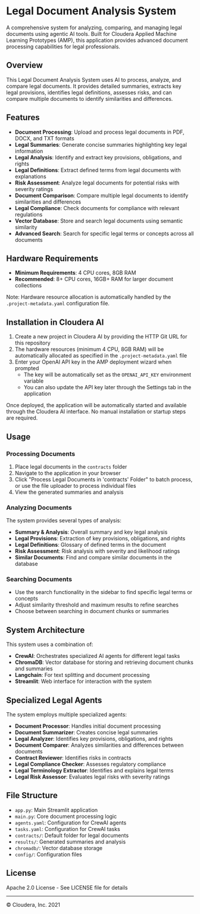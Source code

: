 # Legal Document Analysis System

A comprehensive system for analyzing, comparing, and managing legal documents using agentic AI tools. Built for Cloudera Applied Machine Learning Prototypes (AMP), this application provides advanced document processing capabilities for legal professionals.

## Overview

This Legal Document Analysis System uses AI to process, analyze, and compare legal documents. It provides detailed summaries, extracts key legal provisions, identifies legal definitions, assesses risks, and can compare multiple documents to identify similarities and differences.

## Features

- **Document Processing**: Upload and process legal documents in PDF, DOCX, and TXT formats
- **Legal Summaries**: Generate concise summaries highlighting key legal information
- **Legal Analysis**: Identify and extract key provisions, obligations, and rights
- **Legal Definitions**: Extract defined terms from legal documents with explanations
- **Risk Assessment**: Analyze legal documents for potential risks with severity ratings
- **Document Comparison**: Compare multiple legal documents to identify similarities and differences
- **Legal Compliance**: Check documents for compliance with relevant regulations
- **Vector Database**: Store and search legal documents using semantic similarity
- **Advanced Search**: Search for specific legal terms or concepts across all documents

## Hardware Requirements

- **Minimum Requirements**: 4 CPU cores, 8GB RAM
- **Recommended**: 8+ CPU cores, 16GB+ RAM for larger document collections

Note: Hardware resource allocation is automatically handled by the `.project-metadata.yaml` configuration file.

## Installation in Cloudera AI

1. Create a new project in Cloudera AI by providing the HTTP Git URL for this repository
2. The hardware resources (minimum 4 CPU, 8GB RAM) will be automatically allocated as specified in the `.project-metadata.yaml` file
3. Enter your OpenAI API key in the AMP deployment wizard when prompted
   - The key will be automatically set as the `OPENAI_API_KEY` environment variable
   - You can also update the API key later through the Settings tab in the application

Once deployed, the application will be automatically started and available through the Cloudera AI interface. No manual installation or startup steps are required.

## Usage

### Processing Documents

1. Place legal documents in the `contracts` folder
2. Navigate to the application in your browser
3. Click "Process Legal Documents in 'contracts' Folder" to batch process, or use the file uploader to process individual files
4. View the generated summaries and analysis

### Analyzing Documents

The system provides several types of analysis:
- **Summary & Analysis**: Overall summary and key legal analysis
- **Legal Provisions**: Extraction of key provisions, obligations, and rights
- **Legal Definitions**: Glossary of defined terms in the document
- **Risk Assessment**: Risk analysis with severity and likelihood ratings
- **Similar Documents**: Find and compare similar documents in the database

### Searching Documents

- Use the search functionality in the sidebar to find specific legal terms or concepts
- Adjust similarity threshold and maximum results to refine searches
- Choose between searching in document chunks or summaries

## System Architecture

This system uses a combination of:
- **CrewAI**: Orchestrates specialized AI agents for different legal tasks
- **ChromaDB**: Vector database for storing and retrieving document chunks and summaries
- **Langchain**: For text splitting and document processing
- **Streamlit**: Web interface for interaction with the system

## Specialized Legal Agents

The system employs multiple specialized agents:
- **Document Processor**: Handles initial document processing
- **Document Summarizer**: Creates concise legal summaries
- **Legal Analyzer**: Identifies key provisions, obligations, and rights
- **Document Comparer**: Analyzes similarities and differences between documents
- **Contract Reviewer**: Identifies risks in contracts
- **Legal Compliance Checker**: Assesses regulatory compliance
- **Legal Terminology Extractor**: Identifies and explains legal terms
- **Legal Risk Assessor**: Evaluates legal risks with severity ratings

## File Structure

- `app.py`: Main Streamlit application
- `main.py`: Core document processing logic
- `agents.yaml`: Configuration for CrewAI agents
- `tasks.yaml`: Configuration for CrewAI tasks
- `contracts/`: Default folder for legal documents
- `results/`: Generated summaries and analysis
- `chromadb/`: Vector database storage
- `config/`: Configuration files

## License

Apache 2.0 License - See LICENSE file for details

---

© Cloudera, Inc. 2021